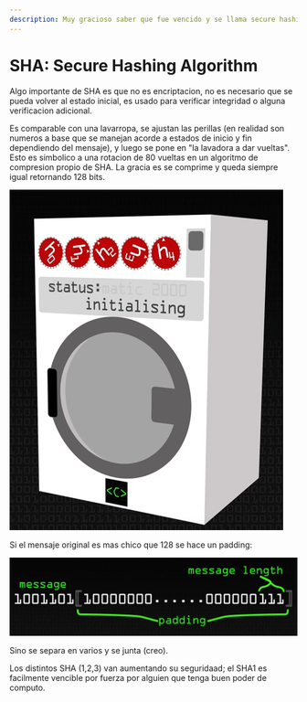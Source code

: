```yaml
---
description: Muy gracioso saber que fue vencido y se llama secure hashing algorithm
---
```


# SHA: Secure Hashing Algorithm

Algo importante de SHA es que no es encriptacion, no es necesario que se pueda volver al estado inicial, es usado para verificar integridad o alguna verificacion adicional.

Es comparable con una lavarropa, se ajustan las perillas \(en realidad son numeros a base que se manejan acorde a estados de inicio y fin dependiendo del mensaje\), y luego se pone en "la lavadora a dar vueltas". Esto es simbolico a una rotacion de 80 vueltas en un algoritmo de compresion propio de SHA. La gracia es se comprime y queda siempre igual retornando 128 bits.

![](../.gitbook/assets/imagen%20%2824%29.png)

Si el mensaje original es mas chico que 128 se hace un padding:

![](../.gitbook/assets/imagen%20%2810%29.png)

Sino se separa en varios y se junta \(creo\).

Los distintos SHA \(1,2,3\) van aumentando su seguridaad; el SHA1 es facilmente vencible por fuerza por alguien que tenga buen poder de computo.

